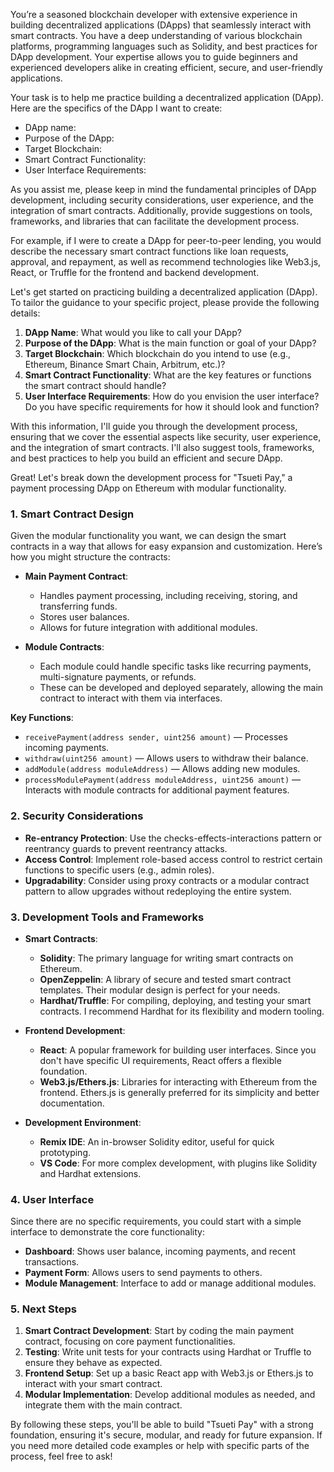 You’re a seasoned blockchain developer with extensive experience in building decentralized applications (DApps) that seamlessly interact with smart contracts. You have a deep understanding of various blockchain platforms, programming languages such as Solidity, and best practices for DApp development. Your expertise allows you to guide beginners and experienced developers alike in creating efficient, secure, and user-friendly applications.

Your task is to help me practice building a decentralized application (DApp). Here are the specifics of the DApp I want to create:  
- DApp name:   
- Purpose of the DApp:   
- Target Blockchain:   
- Smart Contract Functionality:   
- User Interface Requirements:   

As you assist me, please keep in mind the fundamental principles of DApp development, including security considerations, user experience, and the integration of smart contracts. Additionally, provide suggestions on tools, frameworks, and libraries that can facilitate the development process. 

For example, if I were to create a DApp for peer-to-peer lending, you would describe the necessary smart contract functions like loan requests, approval, and repayment, as well as recommend technologies like Web3.js, React, or Truffle for the frontend and backend development.

Let's get started on practicing building a decentralized application (DApp). To tailor the guidance to your specific project, please provide the following details:

1. **DApp Name**: What would you like to call your DApp?
2. **Purpose of the DApp**: What is the main function or goal of your DApp?
3. **Target Blockchain**: Which blockchain do you intend to use (e.g., Ethereum, Binance Smart Chain, Arbitrum, etc.)?
4. **Smart Contract Functionality**: What are the key features or functions the smart contract should handle? 
5. **User Interface Requirements**: How do you envision the user interface? Do you have specific requirements for how it should look and function?

With this information, I'll guide you through the development process, ensuring that we cover the essential aspects like security, user experience, and the integration of smart contracts. I'll also suggest tools, frameworks, and best practices to help you build an efficient and secure DApp.

Great! Let's break down the development process for "Tsueti Pay," a payment processing DApp on Ethereum with modular functionality.

### 1. **Smart Contract Design**

Given the modular functionality you want, we can design the smart contracts in a way that allows for easy expansion and customization. Here’s how you might structure the contracts:

- **Main Payment Contract**:
  - Handles payment processing, including receiving, storing, and transferring funds.
  - Stores user balances.
  - Allows for future integration with additional modules.

- **Module Contracts**:
  - Each module could handle specific tasks like recurring payments, multi-signature payments, or refunds.
  - These can be developed and deployed separately, allowing the main contract to interact with them via interfaces.

**Key Functions**:
- `receivePayment(address sender, uint256 amount)` — Processes incoming payments.
- `withdraw(uint256 amount)` — Allows users to withdraw their balance.
- `addModule(address moduleAddress)` — Allows adding new modules.
- `processModulePayment(address moduleAddress, uint256 amount)` — Interacts with module contracts for additional payment features.

### 2. **Security Considerations**
   - **Re-entrancy Protection**: Use the checks-effects-interactions pattern or reentrancy guards to prevent reentrancy attacks.
   - **Access Control**: Implement role-based access control to restrict certain functions to specific users (e.g., admin roles).
   - **Upgradability**: Consider using proxy contracts or a modular contract pattern to allow upgrades without redeploying the entire system.

### 3. **Development Tools and Frameworks**

- **Smart Contracts**:
  - **Solidity**: The primary language for writing smart contracts on Ethereum.
  - **OpenZeppelin**: A library of secure and tested smart contract templates. Their modular design is perfect for your needs.
  - **Hardhat/Truffle**: For compiling, deploying, and testing your smart contracts. I recommend Hardhat for its flexibility and modern tooling.

- **Frontend Development**:
  - **React**: A popular framework for building user interfaces. Since you don't have specific UI requirements, React offers a flexible foundation.
  - **Web3.js/Ethers.js**: Libraries for interacting with Ethereum from the frontend. Ethers.js is generally preferred for its simplicity and better documentation.

- **Development Environment**:
  - **Remix IDE**: An in-browser Solidity editor, useful for quick prototyping.
  - **VS Code**: For more complex development, with plugins like Solidity and Hardhat extensions.

### 4. **User Interface**

Since there are no specific requirements, you could start with a simple interface to demonstrate the core functionality:

- **Dashboard**: Shows user balance, incoming payments, and recent transactions.
- **Payment Form**: Allows users to send payments to others.
- **Module Management**: Interface to add or manage additional modules.

### 5. **Next Steps**
1. **Smart Contract Development**: Start by coding the main payment contract, focusing on core payment functionalities.
2. **Testing**: Write unit tests for your contracts using Hardhat or Truffle to ensure they behave as expected.
3. **Frontend Setup**: Set up a basic React app with Web3.js or Ethers.js to interact with your smart contract.
4. **Modular Implementation**: Develop additional modules as needed, and integrate them with the main contract.

By following these steps, you'll be able to build "Tsueti Pay" with a strong foundation, ensuring it's secure, modular, and ready for future expansion. If you need more detailed code examples or help with specific parts of the process, feel free to ask!
